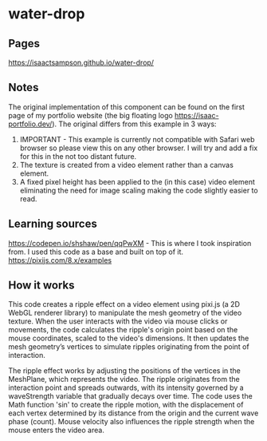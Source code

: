 # water-drop

## Pages
https://isaactsampson.github.io/water-drop/

## Notes
The original implementation of this component can be found on the first page of my portfolio website (the big floating logo https://isaac-portfolio.dev/). The original differs from this example in 3 ways: 

1. IMPORTANT - This example is currently not compatible with Safari web browser so please view this on any other browser. I will try and add a fix for this in the not too distant future. 
2. The texture is created from a video element rather than a canvas element.
3. A fixed pixel height has been applied to the (in this case) video element eliminating the need for image scaling making the code slightly easier to read. 

## Learning sources
https://codepen.io/shshaw/pen/qqPwXM - This is where I took inspiration from. I used this code as a base and built on top of it.
https://pixijs.com/8.x/examples

## How it works
This code creates a ripple effect on a video element using pixi.js (a 2D WebGL renderer library) to manipulate the mesh geometry of the video texture. When the user interacts with the video via mouse clicks or movements, the code calculates the ripple's origin point based on the mouse coordinates, scaled to the video's dimensions. It then updates the mesh geometry’s vertices to simulate ripples originating from the point of interaction.

The ripple effect works by adjusting the positions of the vertices in the MeshPlane, which represents the video. The ripple originates from the interaction point and spreads outwards, with its intensity governed by a waveStrength variable that gradually decays over time. The code uses the Math function 'sin' to create the ripple motion, with the displacement of each vertex determined by its distance from the origin and the current wave phase (count). Mouse velocity also influences the ripple strength when the mouse enters the video area.